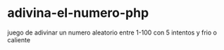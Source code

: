 # adivina-el-numero-php
juego de adivinar un numero aleatorio entre 1-100 con 5 intentos y frio o caliente
